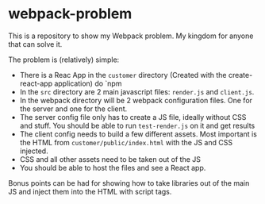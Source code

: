 # webpack-problem

This is a repository to show my Webpack problem. My kingdom for anyone that can solve it.

The problem is (relatively) simple:

* There is a Reac App in the `customer` directory (Created with the create-react-app application) do `npm 
* In the `src` directory are 2 main javascript files: `render.js` and `client.js`.
* In the webpack directory will be 2 webpack configuration files. One for the server and one for the client.
* The server config file only has to create a JS file, ideally without CSS and stuff. You should be able to run `test-render.js` on it and get results
* The client config needs to build a few different assets. Most important is the HTML from `customer/public/index.html` with the JS and CSS injected.
* CSS and all other assets need to be taken out of the JS
* You should be able to host the files and see a React app.

Bonus points can be had for showing how to take libraries out of the main JS and inject them into the HTML with script tags.
